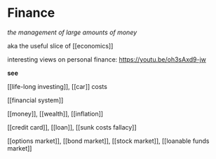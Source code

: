 # Finance

_the management of large amounts of money_

aka the useful slice of [[economics]]

interesting views on personal finance: <https://youtu.be/oh3sAxd9-jw>

**see**

[[life-long investing]], [[car]] costs

[[financial system]]

[[money]], [[wealth]], [[inflation]]

[[credit card]], [[loan]], [[sunk costs fallacy]]

[[options market]], [[bond market]], [[stock market]], [[loanable funds market]]
